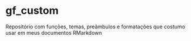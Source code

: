 # gf_custom
Repositório com funções, temas, preâmbulos e formatações que costumo usar em meus documentos RMarkdown
